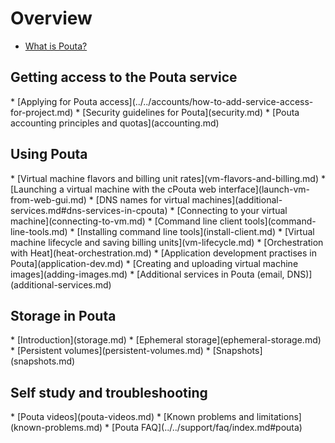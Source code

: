 # Overview



* [What is Pouta?](pouta-what-is.md)

<h2>Getting access to the Pouta service</h2>
* [Applying for Pouta access](../../accounts/how-to-add-service-access-for-project.md)
* [Security guidelines for Pouta](security.md)
* [Pouta accounting principles and quotas](accounting.md)

<h2>Using Pouta</h2>
* [Virtual machine flavors and billing unit rates](vm-flavors-and-billing.md)
* [Launching a virtual machine with the cPouta web interface](launch-vm-from-web-gui.md)
* [DNS names for virtual machines](additional-services.md#dns-services-in-cpouta)
* [Connecting to your virtual machine](connecting-to-vm.md)
* [Command line client tools](command-line-tools.md)
    * [Installing command line tools](install-client.md)
* [Virtual machine lifecycle and saving billing units](vm-lifecycle.md)
* [Orchestration with Heat](heat-orchestration.md)
* [Application development practises in Pouta](application-dev.md)
* [Creating and uploading virtual machine images](adding-images.md)
* [Additional services in Pouta (email, DNS)](additional-services.md)

<h2>Storage in Pouta</h2>
* [Introduction](storage.md)
* [Ephemeral storage](ephemeral-storage.md)
* [Persistent volumes](persistent-volumes.md)
* [Snapshots](snapshots.md)

<h2>Self study and troubleshooting</h2>
* [Pouta videos](pouta-videos.md)
* [Known problems and limitations](known-problems.md)
* [Pouta FAQ](../../support/faq/index.md#pouta)

